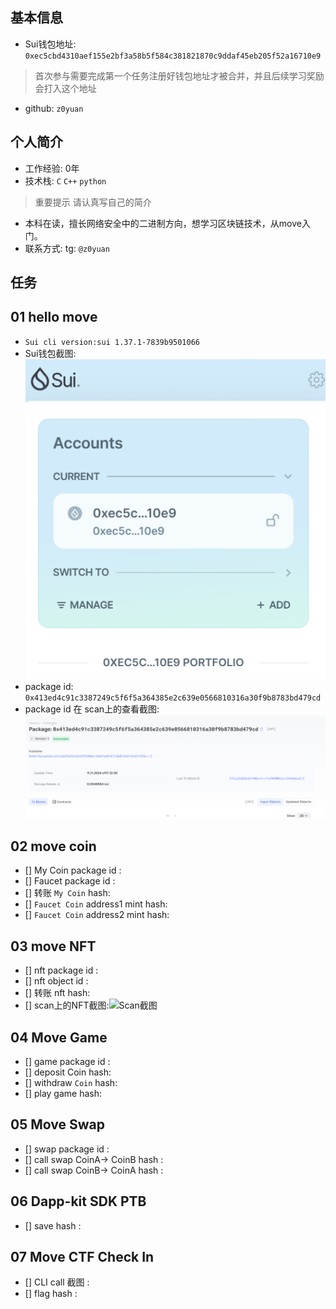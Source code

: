 ## 基本信息
- Sui钱包地址: `0xec5cbd4310aef155e2bf3a58b5f584c381821870c9ddaf45eb205f52a16710e9`
> 首次参与需要完成第一个任务注册好钱包地址才被合并，并且后续学习奖励会打入这个地址
- github: `z0yuan`

## 个人简介
- 工作经验: 0年
- 技术栈: `C` `C++` `python`
> 重要提示 请认真写自己的简介
- 本科在读，擅长网络安全中的二进制方向，想学习区块链技术，从move入门。
- 联系方式: tg: `@z0yuan` 

## 任务

##   01 hello move  
- `Sui cli version:sui 1.37.1-7839b9501066`
- Sui钱包截图: ![wallet](./images/wallet.png)
- package id: `0x413ed4c91c3387249c5f6f5a364385e2c639e0566810316a30f9b8783bd479cd`
- package id 在 scan上的查看截图:![task1-packge](./images/task1-packge.png)

##   02 move coin
- [] My Coin package id : 
- [] Faucet package id : 
- [] 转账 `My Coin` hash:
- [] `Faucet Coin` address1 mint hash:
- [] `Faucet Coin` address2 mint hash:

##   03 move NFT
- [] nft package id :
- [] nft object id : 
- [] 转账 nft  hash:
- [] scan上的NFT截图:![Scan截图](./images/你的图片地址)

##   04 Move Game
- [] game package id :
- [] deposit Coin hash:
- [] withdraw `Coin` hash:
- [] play game hash:

##   05 Move Swap
- [] swap package id :
- [] call swap CoinA-> CoinB  hash :
- [] call swap CoinB-> CoinA  hash :

##   06 Dapp-kit SDK PTB
- [] save hash :

## 07 Move CTF Check In

- [] CLI call 截图 :
- [] flag hash :
